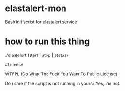 # elastalert-mon
Bash init script for elastalert service

# how to run this thing
./elastalert (start | stop | status)

#License

WTFPL (Do What The Fuck You Want To Public License)

Do i care if the script is not running in yours?
Yes, i'm not.




